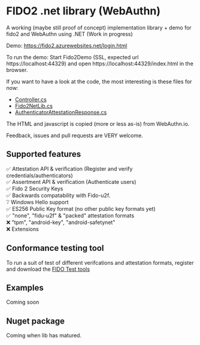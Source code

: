 # FIDO2 .net library (WebAuthn)
A working (maybe still proof of concept) implementation library + demo for fido2 and WebAuthn using .NET (Work in progress)

Demo: https://fido2.azurewebsites.net/login.html

To run the demo: Start Fido2Demo (SSL, expected url https://localhost:44329) and open https://localhost:44329/index.html in the browser.

If you want to have a look at the code, the most interesting is these files for now:

* [Controller.cs](https://github.com/abergs/fido2-net-lib/blob/master/Fido2Demo/Controller.cs)
* [Fido2NetLib.cs](https://github.com/abergs/fido2-net-lib/blob/master/fido2-net-lib/Fido2NetLib.cs)
* [AuthenticatorAttestationResponse.cs](https://github.com/abergs/fido2-net-lib/blob/master/fido2-net-lib/AuthenticatorAttestationResponse.cs)

The HTML and javascript is copied (more or less as-is) from WebAuthn.io.

Feedback, issues and pull requests are VERY welcome.


## Supported features

✅ Attestation API & verification (Register and verify credentials/authenticators)  
✅ Assertment API & verification (Authenticate users)  
✅ Fido 2 Security Keys  
✅ Backwards compatability with Fido-u2f.  
❔ Windows Hello support  
✅ ES256 Public Key format (no other public key formats yet)  
✅ "none", "fidu-u2f" & "packed" attestation formats  
❌ "tpm", "android-key", "android-safetynet"  
❌ Extensions

## Conformance testing tool
To run a suit of test of different verifcations and attestation formats, register and download the [FIDO Test tools](https://fidoalliance.org/test-tool-access-request/)

## Examples

Coming soon

## Nuget package

Coming when lib has matured.
